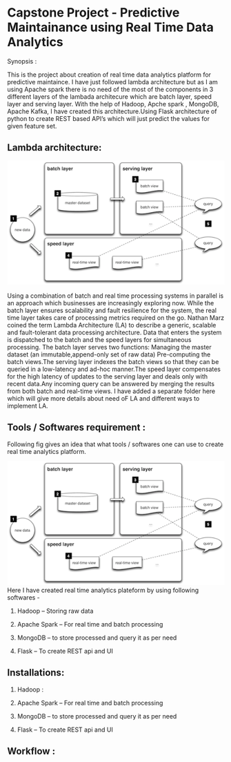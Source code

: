 
# Capstone Project - Predictive Maintainance using Real Time Data Analytics 

Synopsis :

This is the project about creation of real time data analytics platform for predictive maintaince. I have just followed lambda architecture but as I am using Apache spark there is no need of the most of the components in 3 different layers of the lambada architecure which are batch layer, speed layer and serving layer. With the help of Hadoop, Apche spark , MongoDB, Apache Kafka, I have created this architecture.Using Flask architecture of python to create REST based API’s which will just predict the values for given feature set.

Lambda architecture:
---
![Lambda Architecture](https://github.com/dattatrayshinde/PredictiveMaintainance/blob/master/Lambda%20Architecture/Images/la-overview_small.png)

Using a combination of batch and real time processing systems in parallel is an approach which businesses are increasingly exploring now. While the batch layer ensures scalability and fault resilience for the system, the real time layer takes care of processing metrics required on the go. Nathan Marz coined the term Lambda Architecture (LA) to describe a generic, scalable and fault-tolerant data processing architecture.
Data that enters the system is dispatched to the batch and the speed layers for simultaneous processing. The batch layer serves two functions:
Managing the master dataset (an immutable,append-only set of raw data) Pre-computing the batch views.The serving layer indexes the batch views so that they can be queried in a low-latency and ad-hoc manner.The speed layer compensates for the high latency of updates to the serving layer and deals only with recent data.Any incoming query can be answered by merging the results from both batch and real-time views.
I have added a separate folder here which will give more details about need oF LA and different ways to implement LA.

Tools / Softwares requirement :
---
Following fig gives an idea that what tools / softwares one can use to create real time analytics platform.

![Lambda Architecture](https://github.com/dattatrayshinde/PredictiveMaintainance/blob/master/Lambda%20Architecture/Images/la-overview_small.png)
Here I have created real time analytics plateform by using following softwares -

1. Hadoop – Storing raw data

2. Apache Spark – For real time and batch processing

3. MongoDB – to store processed and query it as per need

4. Flask – To create REST api and UI

Installations:
---
1. Hadoop :

2. Apache Spark – For real time and batch processing

3. MongoDB – to store processed and query it as per need

4. Flask – To create REST api and UI

Workflow :
---
